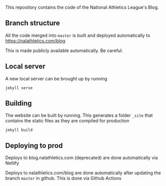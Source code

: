 This repository contains the code of the National Athletics League's Blog.

## Branch structure

All the code merged into `master` is built and deployed automatically to https://nalathletics.com/blog

This is made publicly available automatically. Be careful.

## Local server

A new local server can be brought up by running

`jekyll serve` 


## Building

The website can be built by running. This generates a folder `_site` that contains the static files as they are compiled for production

`jekyll build`

## Deploying to prod

Deploys to blog.nalathletics.com (deprecated) are done automatically via Netlify

Deploys to nalathletics.com/blog are done automatically after updating the branch `master` in github. This is done via Github Actions
